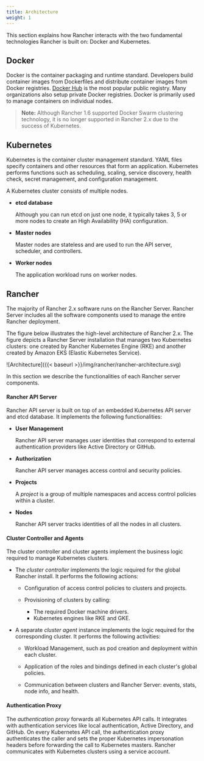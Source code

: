 ```yaml
---
title: Architecture
weight: 1
---
```


This section explains how Rancher interacts with the two fundamental technologies Rancher is built on: Docker and Kubernetes.

## Docker

Docker is the container packaging and runtime standard. Developers build container images from Dockerfiles and distribute container images from Docker registries. [Docker Hub](https://hub.docker.com) is the most popular public registry. Many organizations also setup private Docker registries. Docker is primarily used to manage containers on individual nodes.

>**Note:** Although Rancher 1.6 supported Docker Swarm clustering technology, it is no longer supported in Rancher 2.x due to the success of Kubernetes.

## Kubernetes

Kubernetes is the container cluster management standard. YAML files specify containers and other resources that form an application. Kubernetes performs functions such as scheduling, scaling, service discovery, health check, secret management, and configuration management.

A Kubernetes cluster consists of multiple nodes.

-   **etcd database**

 	Although you can run etcd on just one node, it typically takes 3, 5 or more nodes to create an High Availability (HA) configuration.

-   **Master nodes**

 	Master nodes are stateless and are used to run the API server, scheduler, and controllers.

-   **Worker nodes**

 	The application workload runs on worker nodes.

## Rancher

The majority of Rancher 2.x software runs on the Rancher Server.  Rancher Server includes all the software components used to manage the entire Rancher deployment.

The figure below illustrates the high-level architecture of Rancher 2.x. The figure depicts a Rancher Server installation that manages two Kubernetes clusters: one created by Rancher Kubernetes Engine (RKE) and another created by Amazon EKS (Elastic Kubernetes Service).

![Architecture]({{< baseurl >}}/img/rancher/rancher-architecture.svg)

In this section we describe the functionalities of each Rancher server components.

#### Rancher API Server

Rancher API server is built on top of an embedded Kubernetes API server and etcd database. It implements the following functionalities:

-  **User Management**

	Rancher API server manages user identities that correspond to external authentication providers like Active Directory or GitHub.

-	**Authorization**

 	Rancher API server manages access control and security policies.

-	**Projects**

 	A _project_ is a group of multiple namespaces and access control policies within a cluster.

-  **Nodes**

	Rancher API server tracks identities of all the nodes in all clusters.

#### Cluster Controller and Agents

The cluster controller and cluster agents implement the business logic required to manage Kubernetes clusters.

- The _cluster controller_ implements the logic required for the global Rancher install. It performs the following actions:

	-  Configuration of access control policies to clusters and projects.

	-  Provisioning of clusters by calling:

		- The required Docker machine drivers.
		- Kubernetes engines like RKE and GKE.


- A separate _cluster agent_ instance implements the logic required for the corresponding cluster. It performs the following activities:

	-  Workload Management, such as pod creation and deployment within each cluster.

	-  Application of the roles and bindings defined in each cluster's global policies.

	-  Communication between clusters and Rancher Server: events, stats, node info, and health.

#### Authentication Proxy

The _authentication proxy_ forwards all Kubernetes API calls. It integrates with authentication services like local authentication, Active Directory, and GitHub. On every Kubernetes API call, the authentication proxy authenticates the caller and sets the proper Kubernetes impersonation headers before forwarding the call to Kubernetes masters. Rancher communicates with Kubernetes clusters using a service account.
